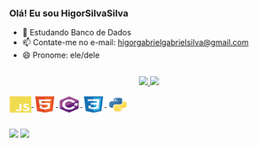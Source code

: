 ### Olá! Eu sou HigorSilvaSilva

- 🌱 Estudando Banco de Dados
- 📫 Contate-me no e-mail: higorgabrielgabrielsilva@gmail.com
- 😄 Pronome: ele/dele

##

<div align="center">
  <a href="https://github.com/HigorSilvaSilva">
  <img height="130em" src="https://github-readme-stats.vercel.app/api?username=HigorSilvaSilva&show_icons=true&theme=dark&include_all_commits=true&count_private=true"/>
  <img height="130em" src="https://github-readme-stats.vercel.app/api/top-langs/?username=HigorSilvaSilva&layout=compact&langs_count=7&theme=dark"/>
</div>
<div style="display: inline_block"><br>
  <img align="center" alt="Higor-Js" height="30" width="40" src="https://raw.githubusercontent.com/devicons/devicon/master/icons/javascript/javascript-plain.svg">
  <img align="center" alt="Higor-HTML" height="30" width="40" src="https://raw.githubusercontent.com/devicons/devicon/master/icons/html5/html5-original.svg">
  <img align="center" alt="Higor-Csharp" height="30" width="40" src="https://raw.githubusercontent.com/devicons/devicon/master/icons/csharp/csharp-original.svg">
  <img align="center" alt="Rafa-CSS" height="30" width="40" src="https://raw.githubusercontent.com/devicons/devicon/master/icons/css3/css3-original.svg">
  <img align="center" alt="Rafa-Python" height="30" width="40" src="https://raw.githubusercontent.com/devicons/devicon/master/icons/python/python-original.svg">
</div>
  
  
   ##
 
<div> 
  <a href="https://www.linkedin.com/in/higor-gsilva/" target="_blank"><img src="https://img.shields.io/badge/-LinkedIn-%230077B5?style=for-the-badge&logo=linkedin&logoColor=white" target="_blank"></a> 
  <a href = "mailto:higorgabrielgabrielsilva@gmail.com"><img src="https://img.shields.io/badge/-Gmail-%23333?style=for-the-badge&logo=gmail&logoColor=white" target="_blank"></a>
